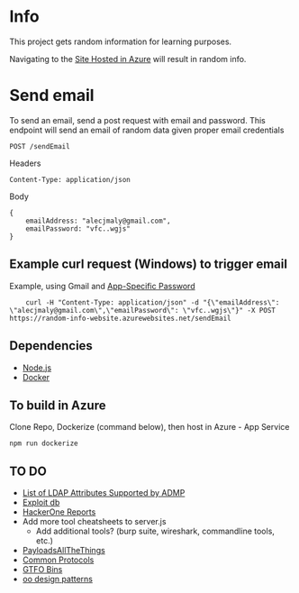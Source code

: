 # Info
This project gets random information for learning purposes.

Navigating to the [Site Hosted in Azure](https://random-info-website.azurewebsites.net/) will result in random info.



# Send email
To send an email, send a post request with email and password. 
This endpoint will send an email of random data given proper email credentials
```
POST /sendEmail
```
Headers
```
Content-Type: application/json
```
Body
```
{
    emailAddress: "alecjmaly@gmail.com",
    emailPassword: "vfc..wgjs"
}
``` 

## Example curl request (Windows) to trigger email
Example, using Gmail and [App-Specific Password](https://support.google.com/accounts/answer/185833?hl=en)

```
    curl -H "Content-Type: application/json" -d "{\"emailAddress\": \"alecjmaly@gmail.com\",\"emailPassword\": \"vfc..wgjs\"}" -X POST https://random-info-website.azurewebsites.net/sendEmail
```


## Dependencies
- [Node.js](https://nodejs.org/en/download/)
- [Docker](https://docs.docker.com/)

## To build in Azure
Clone Repo, Dockerize (command below), then host in Azure - App Service
``` 
npm run dockerize
```

## TO DO
- [List of LDAP Attributes Supported by ADMP](https://www.manageengine.com/products/ad-manager/help/csv-import-management/active-directory-ldap-attributes.html)
- [Exploit db](https://www.exploit-db.com)
- [HackerOne Reports](https://hackerone.com/hacktivity?sort_type=latest_disclosable_activity_at&filter=type%3Aall&page=1&range=forever)
- Add more tool cheatsheets to server.js 
    - Add additional tools? (burp suite, wireshark, commandline tools, etc.)
- [PayloadsAllTheThings](https://github.com/swisskyrepo/PayloadsAllTheThings)
- [Common Protocols](https://en.wikibooks.org/wiki/Network_Plus_Certification/Technologies/Common_Protocols)
- [GTFO Bins](https://gtfobins.github.io/)
- [oo design patterns](https://www.oodesign.com)


